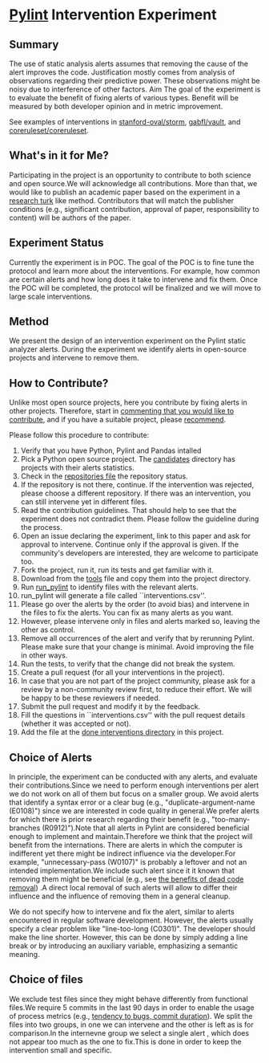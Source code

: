 # [Pylint](https://pypi.org/project/pylint/) Intervention Experiment

## Summary

The use of static analysis alerts assumes that removing the cause of the alert improves the code. Justification mostly comes
from analysis of observations regarding their predictive power. These observations might be noisy due to interference of other
factors. Aim The goal of the experiment is to evaluate the benefit of fixing alerts of various types. Benefit will be measured by both developer opinion and in metric improvement.

See examples of interventions in [stanford-oval/storm](https://github.com/stanford-oval/storm/pull/181), [gabfl/vault](https://github.com/gabfl/vault/pull/82), and [coreruleset/coreruleset](https://github.com/coreruleset/coreruleset/pull/3837).


## What's in it for Me?
Participating in the project is an opportunity to contribute to both science and open source.We will acknowledge all contributions. More than that, we would like to publish an academic paper based on the experiment in a [research turk](https://arxiv.org/pdf/2001.01972) like method. Contributors that will match the publisher conditions (e.g., significant contribution, approval of paper, responsibility to content) will be authors of the paper.

## Experiment Status
Currently the experiment is in POC.
The goal of the POC is to fine tune the protocol and learn more about the interventions.
For example, how common are certain alerts and how long does it take to intervene and fix them.
Once the POC will be completed, the protocol will be finalized and we will move to large scale interventions.

## Method
We present the design of an intervention experiment on the Pylint static analyzer alerts. During the experiment we identify alerts in open-source projects and intervene to remove them.

## How to Contribute?

Unlike most open source projects, here you contribute by fixing alerts in other projects.
Therefore, start in [commenting that you would like to contribute](https://github.com/evidencebp/pylint-intervention/issues/1), and if you have a suitable project, please [recommend](https://github.com/evidencebp/pylint-intervention/issues/2).

Please follow this procedure to contribute:

1. Verify that you have Python, Pylint and Pandas intalled
2. Pick a Python open source project. The [candidates](https://github.com/evidencebp/pylint-intervention/tree/main/interventions/candidates) directory has projects with their alerts statistics.
3. Check in the [repositories file](https://github.com/evidencebp/pylint-intervention/blob/main/interventions/repositories.csv) the repository status.
4. If the repository is not there, continue. If the intervention was rejected, please choose a different repository. If there was an intervention, you can still intervene yet in different files.
5. Read the contribution guidelines. That should help to see that the experiment does not contradict them. Please follow the guideline during the process.
6. Open an issue declaring the experiment, link to this paper and ask for approval to intervene. Continue only if the approval is given. If the community's developers are interested, they are welcome to participate too.
7. Fork the project, run it, run its tests and get familiar with it.
8. Download from the [tools](https://github.com/evidencebp/pylint-intervention/tree/main/tools/project_analysis) file and copy them into the project directory.
9. Run [run_pylint](https://github.com/evidencebp/pylint-intervention/blob/main/tools/project_analysis/run_pylint.py) to identify files with the relevant alerts.
10. run_pylint will generate a file called ``interventions.csv''.
11. Please go over the alerts by the order (to avoid bias) and intervene in the files to fix the alerts. You can fix as many alerts as you want.
12. However, please intervene only in files and alerts marked so, leaving the other as control.
13. Remove all occurrences of the alert and verify that by rerunning Pylint. Please make sure that your change is minimal. Avoid improving the file in other ways.
14. Run the tests, to verify that the change did not break the system.
15. Create a pull request (for all your interventions in the project).
16. In case that you are not part of the project community, please ask for a review by a non-community review first, to reduce their effort. We will be happy to be these reviewers if needed.
17. Submit the pull request and modify it by the feedback.
18. Fill the questions in ``interventions.csv'' with the pull request details (whether it was accepted or not).
19. Add the file at the [done interventions directory](https://github.com/evidencebp/pylint-intervention/tree/main/interventions/done) in this project.

## Choice of Alerts

In principle, the experiment can be conducted with any alerts, and evaluate their contributions.Since we need to perform enough interventions per alert we do not work on all of them but focus on a smaller group.
We avoid alerts that identify a syntax error or a clear bug (e.g., "duplicate-argument-name (E0108)") since we are interested in code quality in general.We prefer alerts for which there is prior research regarding their benefit (e.g., "too-many-branches (R0912)").Note that all alerts in Pylint are considered beneficial enough to implement and maintain.Therefore we think that the project will benefit from the internations.
There are alerts in which the computer is indifferent yet there might be indirect influence via the developer.For example, "unnecessary-pass (W0107)" is probably a leftover and not an intended implementation.We include such alert since it it known that removing them might be beneficial (e.g., see [the benefits of dead code removal](https://www.cs.huji.ac.il/w~feit/papers/Refactor19PROMISE.pdf)) .A direct local removal of such alerts will allow to differ their influence and the influence of removing them in a general cleanup.

We do not specify how to intervene and fix the alert, similar to alerts encountered in regular software development.
However, the alerts usually specify a clear problem like "line-too-long (C0301)".
The developer should make the line shorter.
However, this can be done by simply adding a line break or by introducing an auxiliary variable, emphasizing a semantic meaning.

## Choice of files
We exclude test files since they might behave differently from functional files.We require 5 commits in the last 90 days in order to enable the usage of process metrics (e.g., [tendency to bugs, commit duration](https://link.springer.com/article/10.1007/s11219-021-09564-z)).
We split the files into two groups, in one we can intervene and the other is left as is for comparison.In the internevne group we select a single alert , which does not appear too much as the one to fix.This is done in order to keep the intervention small and specific.
